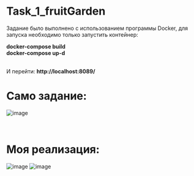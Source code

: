 # Task_1_fruitGarden
<p>Задание было выполнено с использованием программы Docker, для запуска необходимо только запустить контейнер:</p>

<b>docker-compose build<br>
docker-compose up-d</b><br><br>

И перейти: <b>http://localhost:8089/</b>

<h1>Само задание:</h1>

![image](https://user-images.githubusercontent.com/112812361/216816581-9796fa88-4664-40f8-a6ca-ca6e0ad77d52.png)

<br>
<h1>Моя реализация:</h1>

![image](https://user-images.githubusercontent.com/112812361/216817082-aac74434-e5d6-4bb0-a8c0-b781c75aad11.png)
![image](https://user-images.githubusercontent.com/112812361/216817091-cf9a516b-96cd-43aa-a5ab-c9a72889894c.png)

